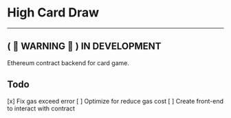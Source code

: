 # High Card Draw

---

## ( :construction: WARNING :construction: ) IN DEVELOPMENT

Ethereum contract backend for card game.

## Todo

[x] Fix gas exceed error
[ ] Optimize for reduce gas cost
[ ] Create front-end to interact with contract
